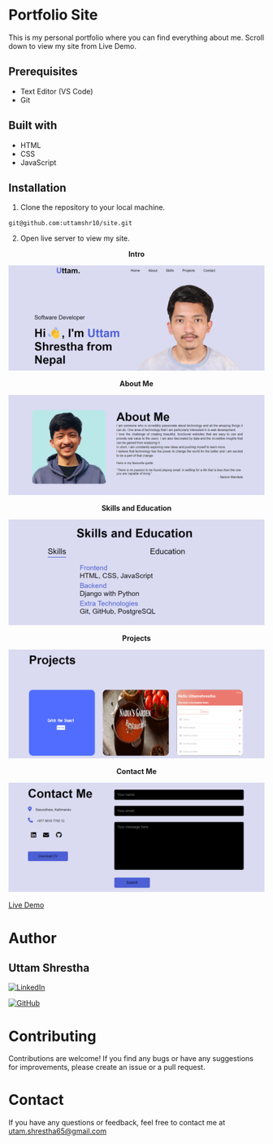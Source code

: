 # Portfolio Site
This is my personal portfolio where you can find everything about me. Scroll down to view my site from Live Demo.
## Prerequisites
- Text Editor (VS Code)
- Git

## Built with
- HTML
- CSS
- JavaScript
## Installation

1. Clone the repository to your local machine.
```
git@github.com:uttamshr10/site.git
```
2. Open live server to view my site.

<p align="center"><b>Intro</b></p>

![Header section](/images/introduction.png)

<p align="center"><b>About Me</b></p>

![About Me](/images/about.png)

<p align="center"><b>Skills and Education</b></p>

![Skills and Education](/images/skills&education.png)

<p align="center"><b>Projects</b></p>

![Projects](/images/projects.png)

<p align="center"><b>Contact Me</b></p>

![Contact Me](/images/contact.png)

[Live Demo](https://www.uttam-shrestha.com.np/)

# Author
## Uttam Shrestha
[![LinkedIn](https://img.shields.io/badge/-LinkedIn-blue?style=flat-square&logo=linkedin&logoColor=white)](https://www.linkedin.com/in/uttam-shrestha-b96032224/)
 
[![GitHub](https://img.shields.io/badge/GitHub-%23121011.svg?style=for-the-badge&logo=github&logoColor=white)](https://github.com/uttamshr10)



# Contributing

Contributions are welcome! If you find any bugs or have any suggestions for improvements, please create an issue or a pull request.

# Contact

If you have any questions or feedback, feel free to contact me at utam.shrestha65@gmail.com
